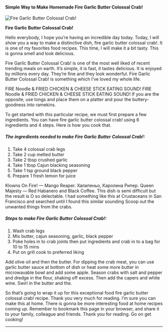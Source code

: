             

#### Simple Way to Make Homemade Fire Garlic Butter Colossal Crab!

![Fire Garlic Butter Colossal Crab!](https://img-global.cpcdn.com/recipes/5938608281747456/751x532cq70/fire-garlic-butter-colossal-crab-recipe-main-photo.jpg)

**Fire Garlic Butter Colossal Crab!**

Hello everybody, I hope you’re having an incredible day today. Today, I will show you a way to make a distinctive dish, fire garlic butter colossal crab!. It is one of my favorites food recipes. This time, I will make it a bit tasty. This is gonna smell and look delicious.

Fire Garlic Butter Colossal Crab! is one of the most well liked of recent trending meals on earth. It’s simple, it is fast, it tastes delicious. It is enjoyed by millions every day. They’re fine and they look wonderful. Fire Garlic Butter Colossal Crab! is something which I’ve loved my whole life.

FIRE Noodle & FRIED CHICKEN & CHEESE STICK EATING SOUND! FIRE Noodle & FRIED CHICKEN & CHEESE STICK EATING SOUND! If you are the opposite, use tongs and place them on a platter and pour the buttery-goodness into ramekins.

To get started with this particular recipe, we must first prepare a few ingredients. You can have fire garlic butter colossal crab! using 6 ingredients and 4 steps. Here is how you cook that.

##### The ingredients needed to make Fire Garlic Butter Colossal Crab!:

1.  Take 4 colossal crab legs
2.  Take 2 cup melted butter
3.  Take 2 tbsp crushed garlic
4.  Take 1 tbsp Cajun blacking seasoning
5.  Take 1 tsp ground black pepper
6.  Prepare 1 fresh lemon for juice

Klowns On Fire! — Mango Reaper. Халапеньо, Каролина Рипер. Queen Majesty — Red Habanero and Black Coffee. This dish is semi difficult but the result is O so delectable. I had something like this at Crustaceans in San Francisco and searched until I found this similar sounding Scoop out the unwanted things from the crabs.

##### Steps to make Fire Garlic Butter Colossal Crab!:

1.  Wash crab legs
2.  Mix butter, cajun seasoning, garlic, black pepper
3.  Poke holes in to crab joints then put ingredients and crab in to a bag for 10 to 15 mins
4.  Put on grill cook to preferred liking

Add olive oil and then the butter. For dipping the crab meat, you can use garlic butter sauce at bottom of dish or heat some more butter in microwavable bowl and add some apple. Season crabs with salt and pepper and dredge in the flour, shaking off excess. Then add the capers and white wine. Swirl in the butter and the.

So that’s going to wrap it up for this exceptional food fire garlic butter colossal crab! recipe. Thank you very much for reading. I’m sure you can make this at home. There is gonna be more interesting food at home recipes coming up. Remember to bookmark this page in your browser, and share it to your family, colleague and friends. Thank you for reading. Go on get cooking!

* * *
